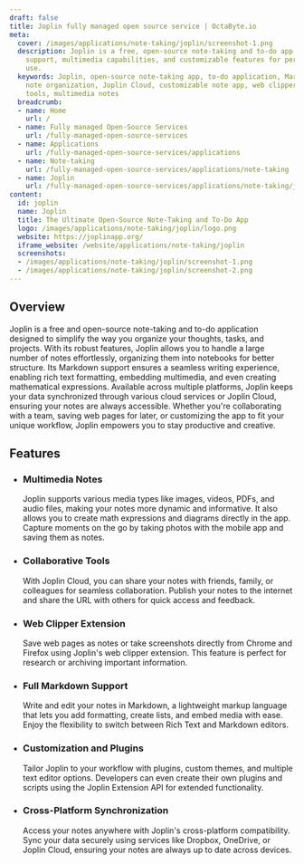 ```yaml
---
draft: false
title: Joplin fully managed open source service | OctaByte.io
meta:
  cover: /images/applications/note-taking/joplin/screenshot-1.png
  description: Joplin is a free, open-source note-taking and to-do app with Markdown
    support, multimedia capabilities, and customizable features for personal and collaborative
    use.
  keywords: Joplin, open-source note-taking app, to-do application, Markdown notes,
    note organization, Joplin Cloud, customizable note app, web clipper, collaboration
    tools, multimedia notes
  breadcrumb:
  - name: Home
    url: /
  - name: Fully managed Open-Source Services
    url: /fully-managed-open-source-services
  - name: Applications
    url: /fully-managed-open-source-services/applications
  - name: Note-taking
    url: /fully-managed-open-source-services/applications/note-taking
  - name: Joplin
    url: /fully-managed-open-source-services/applications/note-taking/joplin
content:
  id: joplin
  name: Joplin
  title: The Ultimate Open-Source Note-Taking and To-Do App
  logo: /images/applications/note-taking/joplin/logo.png
  website: https://joplinapp.org/
  iframe_website: /website/applications/note-taking/joplin
  screenshots:
  - /images/applications/note-taking/joplin/screenshot-1.png
  - /images/applications/note-taking/joplin/screenshot-2.png
---
```


## Overview

Joplin is a free and open-source note-taking and to-do application designed to simplify the way you organize your thoughts, tasks, and projects. With its robust features, Joplin allows you to handle a large number of notes effortlessly, organizing them into notebooks for better structure. Its Markdown support ensures a seamless writing experience, enabling rich text formatting, embedding multimedia, and even creating mathematical expressions. Available across multiple platforms, Joplin keeps your data synchronized through various cloud services or Joplin Cloud, ensuring your notes are always accessible. Whether you're collaborating with a team, saving web pages for later, or customizing the app to fit your unique workflow, Joplin empowers you to stay productive and creative.

## Features

- ### Multimedia Notes

  Joplin supports various media types like images, videos, PDFs, and audio files, making your notes more dynamic and informative. It also allows you to create math expressions and diagrams directly in the app. Capture moments on the go by taking photos with the mobile app and saving them as notes.

- ### Collaborative Tools

  With Joplin Cloud, you can share your notes with friends, family, or colleagues for seamless collaboration. Publish your notes to the internet and share the URL with others for quick access and feedback.

- ### Web Clipper Extension

  Save web pages as notes or take screenshots directly from Chrome and Firefox using Joplin's web clipper extension. This feature is perfect for research or archiving important information.

- ### Full Markdown Support

  Write and edit your notes in Markdown, a lightweight markup language that lets you add formatting, create lists, and embed media with ease. Enjoy the flexibility to switch between Rich Text and Markdown editors.

- ### Customization and Plugins

  Tailor Joplin to your workflow with plugins, custom themes, and multiple text editor options. Developers can even create their own plugins and scripts using the Joplin Extension API for extended functionality.

- ### Cross-Platform Synchronization

  Access your notes anywhere with Joplin's cross-platform compatibility. Sync your data securely using services like Dropbox, OneDrive, or Joplin Cloud, ensuring your notes are always up to date across devices.